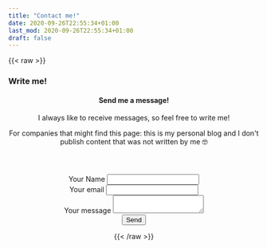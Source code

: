 ```yaml
---
title: "Contact me!"
date: 2020-09-26T22:55:34+01:00
last_mod: 2020-09-26T22:55:34+01:00
draft: false
---
```


{{< raw >}}
  <h3>Write me!</h3>
  
  <header>
    <header>
      <h4 class="card-title">Send me a message!</h4>
      <p>I always like to receive messages, so feel free to write me!</p>
      <p>For companies that might find this page: this is my personal blog and I don't publish content that was not written by me 🤓</p>
    </header>
    <form
        action="https://formspree.io/mwkwplkv"
        method="POST"
    >
      <div class="form-group">
          <label>Your Name</label>
          <input type="text" name="name" id="name" class="form-control" name="_replyto">
      </div>
      <div class="form-group">
          <label>Your email</label>
          <input type="text" class="form-control" name="_replyto">
      </div>
      <div class="form-group">
          <label>Your message</label>
          <textarea name="message" class="form-control"></textarea>
      </div>
      <button type="submit" class="btn btn-dark">Send</button>
    </form>

{{< /raw >}}
